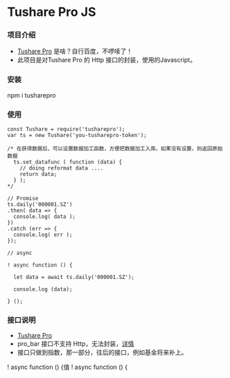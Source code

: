 # Tushare Pro JS
### 项目介绍
* [Tushare Pro](https://tushare.pro/document/2) 是啥？自行百度，不啰嗦了！
* 此项目是对Tushare Pro 的 Http 接口的封装，使用的Javascript。

### 安装
npm i tusharepro

### 使用
```
const Tushare = require('tusharepro');
var ts = new Tushare('you-tusharepro-token');

/* 在获得数据后，可以设置数据加工函数，方便把数据加工入库。如果没有设置，则返回原始数据
  ts.set_datafunc ( function (data) {
    // doing reformat data ....
    return data;
  } );
*/

// Promise
ts.daily('000001.SZ')
.then( data => {
  console.log( data );
})
.catch (err => {
  console.log( err );
});

// async

! async function () {
  
  let data = await ts.daily('000001.SZ');
  
  console.log (data);
  
} ();
``` 
### 接口说明
* [Tushare Pro](https://tushare.pro/document/2)
* pro_bar 接口不支持 Http，无法封装，[详情](https://tushare.pro/document/2?doc_id=109)
* 接口只做到指数，那一部分，往后的接口，例如基金将来补上。

! async function () {值
! async function () {
